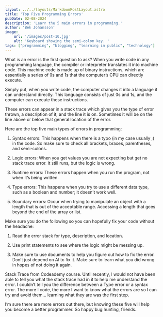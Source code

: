```yaml
---
layout: ../../layouts/MarkdownPostLayout.astro
title: 'Top Five Programming Errors'
pubDate: 02-08-2024
description: 'Learn the 5 main errors in programming.'
author: 'Bek Johansson'
image:
    url: '/images/post-10.jpg'
    alt: 'Keyboard showing the semi-colon key. '
tags: ["programming", "blogging", "learning in public", "technology"]
---
```


What is an error is the first question to ask? When you write code in any programming language, the compiler or interpreter translates it into machine code. This machine code is made up of binary instructions, which are essentially a series of 0s and 1s that the computer’s CPU can directly execute.

Simply put, when you write code, the computer changes it into a language it can understand directly. This language consists of just 0s and 1s, and the computer can execute these instructions.

These errors can appear in a stack trace which gives you the type of error thrown, a description of it, and the line it is on. Sometimes it will be on the line above or below that general location of the error.

Here are the top five main types of errors in programming:

1. Syntax errors: This happens when there is a typo (in my case usually ;) in the code. So make sure to check all brackets, braces, parentheses, and semi-colons.

2. Logic errors: When you get values you are not expecting but get no stack trace error. It still runs, but the logic is wrong.

3. Runtime errors: These errors happen when you run the program, not when it’s being written.

4. Type errors: This happens when you try to use a different data type, such as a boolean and number; it doesn’t work well.

5. Boundary errors: Occur when trying to manipulate an object with a length that is out of the acceptable range. Accessing a length that goes beyond the end of the array or list.

Make sure you do the following so you can hopefully fix your code without the headache:

1. Read the error stack for type, description, and location.

2. Use print statements to see where the logic might be messing up.

3. Make sure to use documents to help you figure out how to fix the error. Don’t just depend on AI to fix it. Make sure to learn what you did wrong in hopes of not doing it again.

Stack Trace from Codeademy course.
Until recently, I would not have been able to tell you what the stack trace had in it to help me understand the error. I couldn’t tell you the difference between a Type error or a syntax error. The more I code, the more I want to know what the errors are so I can try and avoid them… learning what they are was the first step.

I’m sure there are more errors out there, but knowing these five will help you become a better programmer. So happy bug hunting, friends.
